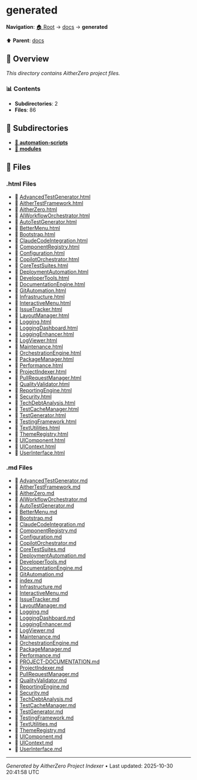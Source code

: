 # generated

**Navigation**: [🏠 Root](../../index.md) → [docs](../index.md) → **generated**

⬆️ **Parent**: [docs](../index.md)

## 📖 Overview

*This directory contains AitherZero project files.*

### 📊 Contents

- **Subdirectories**: 2
- **Files**: 86

## 📁 Subdirectories

- [📂 **automation-scripts**](./automation-scripts/index.md)
- [📂 **modules**](./modules/index.md)

## 📄 Files

### .html Files

- 📄 [AdvancedTestGenerator.html](./AdvancedTestGenerator.html)
- 📄 [AitherTestFramework.html](./AitherTestFramework.html)
- 📄 [AitherZero.html](./AitherZero.html)
- 📄 [AIWorkflowOrchestrator.html](./AIWorkflowOrchestrator.html)
- 📄 [AutoTestGenerator.html](./AutoTestGenerator.html)
- 📄 [BetterMenu.html](./BetterMenu.html)
- 📄 [Bootstrap.html](./Bootstrap.html)
- 📄 [ClaudeCodeIntegration.html](./ClaudeCodeIntegration.html)
- 📄 [ComponentRegistry.html](./ComponentRegistry.html)
- 📄 [Configuration.html](./Configuration.html)
- 📄 [CopilotOrchestrator.html](./CopilotOrchestrator.html)
- 📄 [CoreTestSuites.html](./CoreTestSuites.html)
- 📄 [DeploymentAutomation.html](./DeploymentAutomation.html)
- 📄 [DeveloperTools.html](./DeveloperTools.html)
- 📄 [DocumentationEngine.html](./DocumentationEngine.html)
- 📄 [GitAutomation.html](./GitAutomation.html)
- 📄 [Infrastructure.html](./Infrastructure.html)
- 📄 [InteractiveMenu.html](./InteractiveMenu.html)
- 📄 [IssueTracker.html](./IssueTracker.html)
- 📄 [LayoutManager.html](./LayoutManager.html)
- 📄 [Logging.html](./Logging.html)
- 📄 [LoggingDashboard.html](./LoggingDashboard.html)
- 📄 [LoggingEnhancer.html](./LoggingEnhancer.html)
- 📄 [LogViewer.html](./LogViewer.html)
- 📄 [Maintenance.html](./Maintenance.html)
- 📄 [OrchestrationEngine.html](./OrchestrationEngine.html)
- 📄 [PackageManager.html](./PackageManager.html)
- 📄 [Performance.html](./Performance.html)
- 📄 [ProjectIndexer.html](./ProjectIndexer.html)
- 📄 [PullRequestManager.html](./PullRequestManager.html)
- 📄 [QualityValidator.html](./QualityValidator.html)
- 📄 [ReportingEngine.html](./ReportingEngine.html)
- 📄 [Security.html](./Security.html)
- 📄 [TechDebtAnalysis.html](./TechDebtAnalysis.html)
- 📄 [TestCacheManager.html](./TestCacheManager.html)
- 📄 [TestGenerator.html](./TestGenerator.html)
- 📄 [TestingFramework.html](./TestingFramework.html)
- 📄 [TextUtilities.html](./TextUtilities.html)
- 📄 [ThemeRegistry.html](./ThemeRegistry.html)
- 📄 [UIComponent.html](./UIComponent.html)
- 📄 [UIContext.html](./UIContext.html)
- 📄 [UserInterface.html](./UserInterface.html)

### .md Files

- 📝 [AdvancedTestGenerator.md](./AdvancedTestGenerator.md)
- 📝 [AitherTestFramework.md](./AitherTestFramework.md)
- 📝 [AitherZero.md](./AitherZero.md)
- 📝 [AIWorkflowOrchestrator.md](./AIWorkflowOrchestrator.md)
- 📝 [AutoTestGenerator.md](./AutoTestGenerator.md)
- 📝 [BetterMenu.md](./BetterMenu.md)
- 📝 [Bootstrap.md](./Bootstrap.md)
- 📝 [ClaudeCodeIntegration.md](./ClaudeCodeIntegration.md)
- 📝 [ComponentRegistry.md](./ComponentRegistry.md)
- 📝 [Configuration.md](./Configuration.md)
- 📝 [CopilotOrchestrator.md](./CopilotOrchestrator.md)
- 📝 [CoreTestSuites.md](./CoreTestSuites.md)
- 📝 [DeploymentAutomation.md](./DeploymentAutomation.md)
- 📝 [DeveloperTools.md](./DeveloperTools.md)
- 📝 [DocumentationEngine.md](./DocumentationEngine.md)
- 📝 [GitAutomation.md](./GitAutomation.md)
- 📝 [index.md](./index.md)
- 📝 [Infrastructure.md](./Infrastructure.md)
- 📝 [InteractiveMenu.md](./InteractiveMenu.md)
- 📝 [IssueTracker.md](./IssueTracker.md)
- 📝 [LayoutManager.md](./LayoutManager.md)
- 📝 [Logging.md](./Logging.md)
- 📝 [LoggingDashboard.md](./LoggingDashboard.md)
- 📝 [LoggingEnhancer.md](./LoggingEnhancer.md)
- 📝 [LogViewer.md](./LogViewer.md)
- 📝 [Maintenance.md](./Maintenance.md)
- 📝 [OrchestrationEngine.md](./OrchestrationEngine.md)
- 📝 [PackageManager.md](./PackageManager.md)
- 📝 [Performance.md](./Performance.md)
- 📝 [PROJECT-DOCUMENTATION.md](./PROJECT-DOCUMENTATION.md)
- 📝 [ProjectIndexer.md](./ProjectIndexer.md)
- 📝 [PullRequestManager.md](./PullRequestManager.md)
- 📝 [QualityValidator.md](./QualityValidator.md)
- 📝 [ReportingEngine.md](./ReportingEngine.md)
- 📝 [Security.md](./Security.md)
- 📝 [TechDebtAnalysis.md](./TechDebtAnalysis.md)
- 📝 [TestCacheManager.md](./TestCacheManager.md)
- 📝 [TestGenerator.md](./TestGenerator.md)
- 📝 [TestingFramework.md](./TestingFramework.md)
- 📝 [TextUtilities.md](./TextUtilities.md)
- 📝 [ThemeRegistry.md](./ThemeRegistry.md)
- 📝 [UIComponent.md](./UIComponent.md)
- 📝 [UIContext.md](./UIContext.md)
- 📝 [UserInterface.md](./UserInterface.md)

---

*Generated by AitherZero Project Indexer* • Last updated: 2025-10-30 20:41:58 UTC


